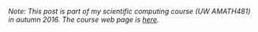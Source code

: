 <p class="centered"><em>Note: This post is part of my scientific computing
course (UW AMATH481) in autumn 2016. The 
course web page is <a href="/teaching/courses/uw-amath-481-a-2016">here</a>.</em></p>
<p class="centered"><i class="icon icon-circle"></i><i class="icon icon-circle"></i><i class="icon icon-circle"></i></p>